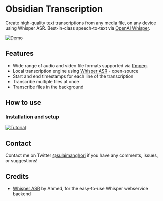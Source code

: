 # Obsidian Transcription

Create high-quality text transcriptions from any media file, on any device using Whisper ASR. Best-in-class speech-to-text via [OpenAI Whisper](https://openai.com/blog/whisper/).


![Demo](media/demo.gif)

## Features

-   Wide range of audio and video file formats supported via [ffmpeg](https://ffmpeg.org/).
-   Local transcription engine using [Whisper ASR](https://github.com/ahmetoner/whisper-asr-webservice) - open-source
-   Start and end timestamps for each line of the transcription
-   Transcribe multiple files at once
-   Transcribe files in the background

## How to use

### Installation and setup

[![Tutorial](https://img.youtube.com/vi/EyfhLGF3Fxg/0.jpg)](https://www.youtube.com/watch?v=EyfhLGF3Fxg)

## Contact

Contact me on Twitter [@sulaimanghori](https://twitter.com/sulaimanghori) if you have any comments, issues, or suggestions!

## Credits

-   [Whisper ASR](https://github.com/ahmetoner/whisper-asr-webservice) by Ahmed, for the easy-to-use Whisper webservice backend
